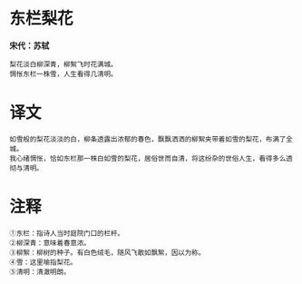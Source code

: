 # 东栏梨花

**宋代：苏轼**

    梨花淡白柳深青，柳絮飞时花满城。
    惆怅东栏一株雪，人生看得几清明。


# 译文

    如雪般的梨花淡淡的白，柳条透露出浓郁的春色，飘飘洒洒的柳絮夹带着如雪的梨花，布满了全城。
    我心绪惆怅，恰如东栏那一株白如雪的梨花，居俗世而自清，将这纷杂的世俗人生，看得多么透彻与清明。


# 注释

    ①东栏：指诗人当时庭院门口的栏杆。
    ②柳深青：意味着春意浓。
    ③柳絮：柳树的种子。有白色绒毛，随风飞散如飘絮，因以为称。
    ④雪：这里喻指梨花。
    ⑤清明：清澈明朗。
